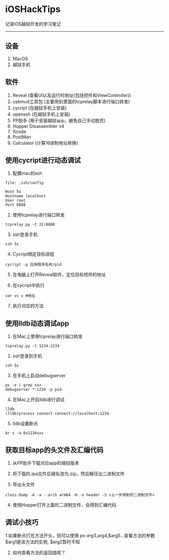 # iOSHackTips
记录iOS越狱开发的学习笔记

---

## 设备
1. MacOS
2. 越狱手机

## 软件
1. Reveal (查看UI以及运行时地址(包括控件和ViewController))
2. usbmud工具包 (主要用到里面的tcprelay脚本进行端口转发)
3. cycript (在越狱手机上安装)
4. openssh (在越狱手机上安装)
5. PP助手 (用于安装越狱app，避免自己手动脱壳)
6. Hopper Disassembler v4
7. Xcode
8. PostMan
9. Calculator (计算16进制地址转换)


## 使用cycript进行动态调试
1. 配置mac的ssh
```shell
file: .ssh/config

Host 5s
Hostname localhost
User root
Port 8888
```

2. 使用tcprelay进行端口转发
```
tcprelay.py -t 22:8888
```

3. ssh登录手机
```
ssh 5s
```

4. Cycript绑定目标进程
```
cycript -p 应用程序名称/pid
```

5. 在电脑上打开Reveal软件，定位目标控件的地址

6. 在cycript中执行
```
var vc = #地址
```

7. 执行对应的方法


## 使用lldb动态调试app
1. 在Mac上使用tcprelay进行端口转发
```
tcprelay.py -t 1234:1234
```

2. ssh登录到手机
```
ssh 5s
```

3. 在手机上启动debugserver
```
ps -e | grep xxx
debugserver *:1234 -p pid
```

4. 在Mac上开启lldb进行调试
```
lldb
(lldb)process connect connect://localhost:1234
```

5. lldb设置断点
```
br s -a 0x1234xxx
```

## 获取目标app的头文件及汇编代码
1. 从PP助手下载对应app的越狱版本

2. 将下载的.ipa文件后缀名改为.zip，然后解压出二进制文件

3. 导出头文件
```
class-dump -A -a --arch arm64 -H -o header -S <上一步得到的二进制文件>
```

4. 使用Hopper打开上面的二进制文件，会得到汇编代码


## 调试小技巧
1.如果断点打在方法开头，则可以使用 po $arg3,$arg4,$arg5...查看方法的参数
$arg1是该方法的实例, $arg2暂时不知

2. 如何查看方法的返回值呢？
